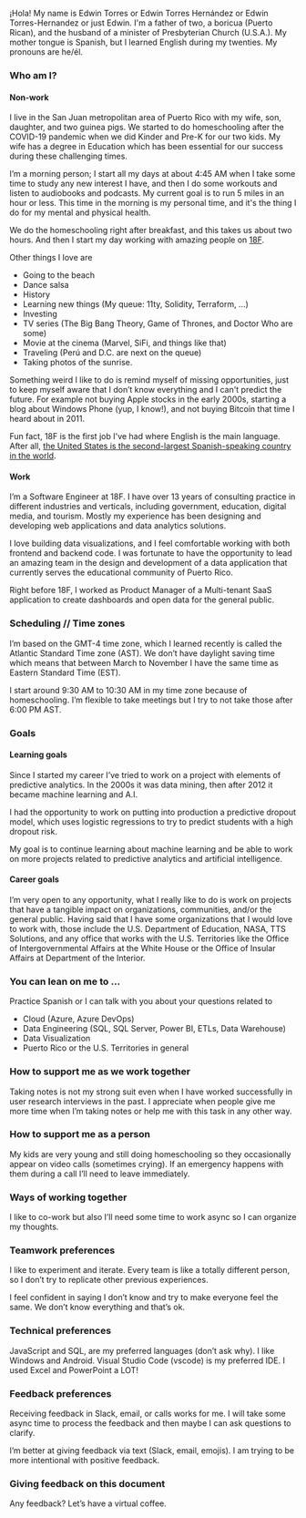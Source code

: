 ¡Hola! My name is Edwin Torres or Edwin Torres Hernández or Edwin Torres-Hernandez or just Edwin. I'm a father of two, a boricua (Puerto Rican), and the husband of a minister of Presbyterian Church (U.S.A.). My mother tongue is Spanish, but I learned English during my twenties. My pronouns are he/él.

### Who am I?
#### Non-work
I live in the San Juan metropolitan area of Puerto Rico with my wife, son, daughter, and two guinea pigs. We started to do homeschooling after the COVID-19 pandemic when we did Kinder and Pre-K for our two kids. My wife has a degree in Education which has been essential for our success during these challenging times.

I’m a morning person; I start all my days at about 4:45 AM when I take some time to study any new interest I have, and then I do some workouts and listen to audiobooks and podcasts. My current goal is to run 5 miles in an hour or less. This time in the morning is my personal time, and it's the thing I do for my mental and physical health. 

We do the homeschooling right after breakfast, and this takes us about two hours. And then I start my day working with amazing people on [18F](#work). 

Other things I love are
* Going to the beach
* Dance salsa
* History 
* Learning new things (My queue: 11ty, Solidity, Terraform, ...)
* Investing 
* TV series (The Big Bang Theory, Game of Thrones, and Doctor Who are some)
* Movie at the cinema (Marvel, SiFi, and things like that)
* Traveling (Perú and D.C. are next on the queue)
* Taking photos of the sunrise.

Something weird I like to do is remind myself of missing opportunities, just to keep myself aware that I don’t know everything and I can't predict the future. For example not buying Apple stocks in the early 2000s, starting a blog about Windows Phone (yup, I know!), and not buying Bitcoin that time I heard about in 2011.

Fun fact, 18F is the first job I've had where English is the main language. After all, [the United States is the second-largest Spanish-speaking country in the world](https://www.nbcnews.com/news/latino/u-s-no-2-spanish-speaking-country-world-n383921).

#### Work
I’m a Software Engineer at 18F. I have over 13 years of consulting practice in different industries and verticals, including government, education, digital media, and tourism. Mostly my experience has been designing and developing web applications and data analytics solutions.

I love building data visualizations, and I feel comfortable working with both frontend and backend code. I was fortunate to have the opportunity to lead an amazing team in the design and development of a data application that currently serves the educational community of Puerto Rico.

Right before 18F, I worked as Product Manager of a Multi-tenant SaaS application to create dashboards and open data for the general public.

### Scheduling // Time zones

I’m based on the GMT-4 time zone, which I learned recently is called the Atlantic Standard Time zone (AST). We don’t have daylight saving time which means that between March to November I have the same time as Eastern Standard Time (EST). 

I start around 9:30 AM to 10:30 AM in my time zone because of homeschooling. I’m flexible to take meetings but I try to not take those after 6:00 PM AST. 

### Goals

#### Learning goals
Since I started my career I’ve tried to work on a project with elements of predictive analytics. In the 2000s it was data mining, then after 2012 it became machine learning and A.I. 

I had the opportunity to work on putting into production a predictive dropout model, which uses logistic regressions to try to predict students with a high dropout risk.

My goal is to continue learning about machine learning and be able to work on more projects related to predictive analytics and artificial intelligence.

#### Career goals
I’m very open to any opportunity, what I really like to do is work on projects that have a tangible impact on organizations, communities, and/or the general public. Having said that I have some organizations that I would love to work with, those include the U.S. Department of Education, NASA, TTS Solutions, and any office that works with the U.S. Territories like the Office of Intergovernmental Affairs at the White House or the Office of Insular Affairs at Department of the Interior.

### You can lean on me to …
Practice Spanish or I can talk with you about your questions related to 
* Cloud (Azure, Azure DevOps)
* Data Engineering (SQL, SQL Server, Power BI, ETLs, Data Warehouse)
* Data Visualization
* Puerto Rico or the U.S. Territories in general

### How to support me as we work together
Taking notes is not my strong suit even when I have worked successfully in user research interviews in the past. I appreciate when people give me more time when I’m taking notes or help me with this task in any other way.

### How to support me as a person
My kids are very young and still doing homeschooling so they occasionally appear on video calls (sometimes crying).  If an emergency happens with them during a call I’ll need to leave immediately.

### Ways of working together
I like to co-work but also I’ll need some time to work async so I can organize my thoughts.

### Teamwork preferences
I like to experiment and iterate. Every team is like a totally different person, so I don’t try to replicate other previous experiences. 

I feel confident in saying I don’t know and try to make everyone feel the same. We don’t know everything and that’s ok. 

### Technical preferences
JavaScript and SQL, are my preferred languages (don’t ask why). I like Windows and Android. Visual Studio Code (vscode) is my preferred IDE. I used Excel and PowerPoint a LOT!

### Feedback preferences
Receiving feedback in Slack, email, or calls works for me. I will take some async time to process the feedback and then maybe I can ask questions to clarify.

I’m better at giving feedback via text (Slack, email, emojis). I am trying to be more intentional with positive feedback.

### Giving feedback on this document
Any feedback? Let’s have a virtual coffee. 

